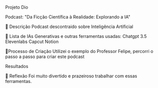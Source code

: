 Projeto Dio

Podcast: "Da Ficção Científica à Realidade: Explorando a IA"

📒 Descrição
Podcast descontraido sobre Inteligência Artificial

🤖 Lista de IAs Generativas e outras ferramentas usadas:
Chatgpt 3.5
Elevenlabs
Capcut
Notion

🧐Processo de Criação
Utilizei o exemplo do Professor Felipe, percorri o passo a passo para criar este podcast

Resultados


💭 Reflexão 
Foi muito divertido e prazeiroso trabalhar com essas ferramentas.


